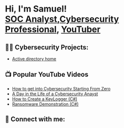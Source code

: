 
<h1>Hi, I'm Samuel! <br/><a href="https://github.com/Samuelaliu">SOC Analyst</a>,<a href="https://www.https://www.linkedin.com/in/aliusamuel/">Cybersecurity Professional</a>, <a href="https://https://www.youtube.com/@SamuelAliu-nr4em">YouTuber</a></h1>

<h2>👨‍💻 Cybersecurity Projects:</h2>

  - [Active directory home](https://github.com/Samuelaliu/Algorithms-Practice)


<h2>📺 Popular YouTube Videos</h2>

- [How to get into Cybersecurity Starting From Zero](https://www.youtube.com/watch?v=a83ASGn_V_s)
- [A Day in the Life of a Cybersecurity Anayst](https://www.youtube.com/watch?v=uHy3oM7NnoU)
- [How to Create a KeyLogger (C#)](https://www.youtube.com/watch?v=N-L9hklSlNk)
- [Ransomware Demonstration (C#)](https://www.youtube.com/watch?v=OfvdQeh79s0)


<h2> 🤳 Connect with me:</h2>

[youtube]: https://www.youtube.com/@SamuelAliu-nr4em

[linkedin]: (https://www.linkedin.com/in/aliusamuel/)

<!--
**joshmadakor1/joshmadakor1** is a ✨ _special_ ✨ repository because its `README.md` (this file) appears on your GitHub profile.

Here are some ideas to get you started:

- 🔭 I’m currently working on ...
- 🌱 I’m currently learning ...
- 👯 I’m looking to collaborate on ...
- 🤔 I’m looking for help with ...
- 💬 Ask me about ...
- 📫 How to reach me: ...
- 😄 Pronouns: ...
- ⚡ Fun fact: ...
-->
